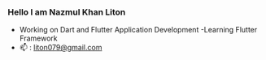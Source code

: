 ### Hello I am Nazmul Khan Liton 



- Working on Dart and Flutter Application Development
-Learning Flutter Framework
- 📫 : liton079@gmail.com
